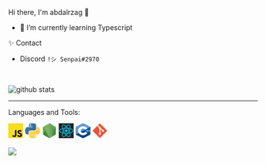 Hi there, I'm abdalrzag 👋
- 🌱 I’m currently learning Typescript 

✨ Contact <br>
- Discord  `!シ Senpai#2970`

<br>

![github stats](https://github-readme-stats.vercel.app/api?username=Senpai-10&count_private=true&show_icons=true&theme=dracula&hide=stars)

---


Languages and Tools:<br>


<p float="left">
  <img src="./images/javascript.svg" width="30" height="30" />
  <img src="./images/python-5.svg" width="30" height="30" />
  <img src="./images/nodejs.png" width="30" height="30" />
  <img src="./images/react-1-282599.png" width="30" height="30" />
  <img src="./images/cpp.png" width="30" height="30" />
  <img src="./images/git.png" width="30" height="30" />
</p>

<img align="center" src="https://64.media.tumblr.com/5638646701ce4504297227092d93c5ba/tumblr_o5r4g003gu1r0oq85o2_540.gifv"></img>
